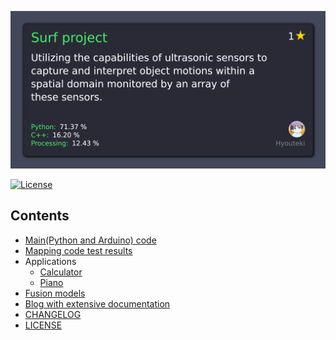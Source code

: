 ![Banner image](https://github.com/Hyouteki/Surf-project/blob/main/assets/surf_project_banner_image.png)

[![License][license-shield]][license-url]

[license-shield]: https://img.shields.io/github/license/hyouteki/Surf-project.svg?style=for-the-badge
[license-url]: https://github.com/hyouteki/Surf-project/blob/master/LICENSE.md

## Contents
- [Main(Python and Arduino) code](https://github.com/Hyouteki/Surf-project/tree/main/main)
- [Mapping code test results](https://github.com/Hyouteki/Surf-project/blob/main/tests/coordinates_test.txt)
- Applications
  - [Calculator](https://github.com/Hyouteki/Surf-project/tree/main/applications/calculator)
  - [Piano](https://github.com/Hyouteki/Surf-project/tree/main/applications/piano)
- [Fusion models](https://github.com/Hyouteki/Surf-project/blob/main/models)
- [Blog with extensive documentation](https://hyouteki.github.io/me/blogs/capturing-motion-using-ultrasonic-sensors/)
- [CHANGELOG](https://github.com/Hyouteki/Surf-project/blob/main/CHANGELOG.md)
- [LICENSE](https://github.com/Hyouteki/Surf-project/blob/main/LICENSE.md)
